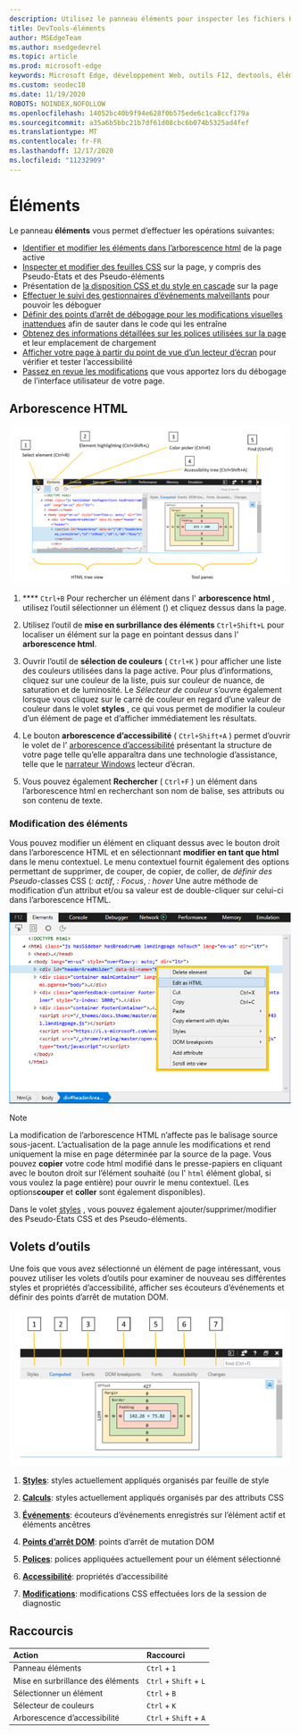 ```yaml
---
description: Utilisez le panneau éléments pour inspecter les fichiers HTML, CSS, DOM et l’accessibilité de votre page.
title: DevTools-éléments
author: MSEdgeTeam
ms.author: msedgedevrel
ms.topic: article
ms.prod: microsoft-edge
keywords: Microsoft Edge, développement Web, outils F12, devtools, éléments, html, CSS, points d’arrêt DOM, événements, accessibilité
ms.custom: seodec18
ms.date: 11/19/2020
ROBOTS: NOINDEX,NOFOLLOW
ms.openlocfilehash: 14052bc40b9f94e628f0b575ede6c1ca8ccf179a
ms.sourcegitcommit: a35a6b5bbc21b7df61d08cbc6b074b5325ad4fef
ms.translationtype: MT
ms.contentlocale: fr-FR
ms.lasthandoff: 12/17/2020
ms.locfileid: "11232909"
---
```

# Éléments

Le panneau **éléments** vous permet d’effectuer les opérations suivantes:

* [Identifier et modifier les éléments dans l’arborescence html](#html-tree-view) de la page active
* [Inspecter et modifier des feuilles CSS](./elements/styles.md) sur la page, y compris des Pseudo-États et des Pseudo-éléments
* Présentation de [la disposition CSS et du style en cascade](./elements/computed.md) sur la page
* [Effectuer le suivi des gestionnaires d’événements malveillants](./elements/events.md) pour pouvoir les déboguer
* [Définir des points d’arrêt de débogage pour les modifications visuelles inattendues](./elements/dom-breakpoints.md) afin de sauter dans le code qui les entraîne
* [Obtenez des informations détaillées sur les polices utilisées sur la page](./elements/fonts.md) et leur emplacement de chargement
* [Afficher votre page à partir du point de vue d’un lecteur d’écran](./elements/accessibility.md) pour vérifier et tester l’accessibilité 
* [Passez en revue les modifications](./elements/changes.md) que vous apportez lors du débogage de l’interface utilisateur de votre page.

## Arborescence HTML

![Panneau éléments de DevTools Microsoft Edge](./media/elements.png)

1. **** `Ctrl+B` Pour rechercher un élément dans l' **arborescence html** , utilisez l’outil sélectionner un élément () et cliquez dessus dans la page.

2. Utilisez l’outil de **mise en surbrillance des éléments** `Ctrl+Shift+L` pour localiser un élément sur la page en pointant dessus dans l' **arborescence html**.

3. Ouvrir l’outil de **sélection de couleurs** ( `Ctrl+K` ) pour afficher une liste des couleurs utilisées dans la page active. Pour plus d’informations, cliquez sur une couleur de la liste, puis sur couleur de nuance, de saturation et de luminosité. Le *Sélecteur de couleur* s’ouvre également lorsque vous cliquez sur le carré de couleur en regard d’une valeur de couleur dans le volet **styles** , ce qui vous permet de modifier la couleur d’un élément de page et d’afficher immédiatement les résultats.

4. Le bouton **arborescence d’accessibilité** ( `Ctrl+Shift+A` ) permet d’ouvrir le volet de l' [arborescence d’accessibilité](./elements/accessibility.md) présentant la structure de votre page telle qu’elle apparaîtra dans une technologie d’assistance, telle que le [narrateur Windows](https://support.microsoft.com/help/22798/windows-10-narrator-get-started) lecteur d’écran.

5. Vous pouvez également **Rechercher** ( `Ctrl+F` ) un élément dans l’arborescence html en recherchant son nom de balise, ses attributs ou son contenu de texte.

### Modification des éléments

Vous pouvez modifier un élément en cliquant dessus avec le bouton droit dans l’arborescence HTML et en sélectionnant **modifier en tant que html** dans le menu contextuel. Le menu contextuel fournit également des options permettant de supprimer, de couper, de copier, de coller, de *définir des Pseudo*-classes CSS (*: actif*, *: Focus*, *: hover* Une autre méthode de modification d’un attribut et/ou sa valeur est de double-cliquer sur celui-ci dans l’arborescence HTML.

![Menu contextuel de l’affichage d’arborescence HTML](./media/elements_html_tree_context.png)

> [!NOTE]
> La modification de l’arborescence HTML n’affecte pas le balisage source sous-jacent. L’actualisation de la page annule les modifications et rend uniquement la mise en page déterminée par la source de la page. Vous pouvez **copier** votre code html modifié dans le presse-papiers en cliquant avec le bouton droit sur l’élément souhaité (ou l' `html` élément global, si vous voulez la page entière) pour ouvrir le menu contextuel. (Les options**couper** et **coller** sont également disponibles).

Dans le volet [styles](./elements/styles.md) , vous pouvez également ajouter/supprimer/modifier des Pseudo-États CSS et des Pseudo-éléments.

## Volets d’outils

Une fois que vous avez sélectionné un élément de page intéressant, vous pouvez utiliser les volets d’outils pour examiner de nouveau ses différentes styles et propriétés d’accessibilité, afficher ses écouteurs d’événements et définir des points d’arrêt de mutation DOM.

![Volets outils du panneau éléments](./media/elements_toolpanes.png)

1. [**Styles**](./elements/styles.md): styles actuellement appliqués organisés par feuille de style

2. [**Calculs**](./elements/computed.md): styles actuellement appliqués organisés par des attributs CSS

3. [**Événements**](./elements/events.md): écouteurs d’événements enregistrés sur l’élément actif et éléments ancêtres

4. [**Points d’arrêt DOM**](./elements/dom-breakpoints.md): points d’arrêt de mutation DOM 

5. [**Polices**](./elements/fonts.md): polices appliquées actuellement pour un élément sélectionné

6. [**Accessibilité**](./elements/accessibility.md): propriétés d’accessibilité

7. [**Modifications**](./elements/changes.md): modifications CSS effectuées lors de la session de diagnostic  

## Raccourcis

| Action               | Raccourci               |
|:---------------------|:-----------------------|
| Panneau éléments       | `Ctrl` + `1`           |
| Mise en surbrillance des éléments | `Ctrl` + `Shift` + `L` |
| Sélectionner un élément       | `Ctrl` + `B`           |
| Sélecteur de couleurs         | `Ctrl` + `K`           |
| Arborescence d’accessibilité   | `Ctrl` + `Shift` + `A` |
